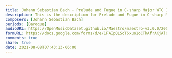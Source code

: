 ```yaml
---
title: Johann Sebastian Bach - Prelude and Fugue in C-sharp Major WTC I (2)
description: This is the description for Prelude and Fugue in C-sharp Major WTC I by Johann Sebastian Bach
composers: [Johann Sebastian Bach]
periods: [Baroque]
audioURL: https://OpenMusicDataset.github.io/Maestro/maestro-v3.0.0/2008/MIDI-Unprocessed_10_R1_2008_01-04_ORIG_MID--AUDIO_10_R1_2008_wav--1.midi
formURL: https://docs.google.com/forms/d/e/1FAIpQLScT6xuo1oCTkAfrAKjAlQ72HJSsCisY3psHGDaXKQmUcKlrpw/viewform
comments: true
share: true
date: 2021-08-08T07:43:13-06:00
---
```

